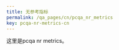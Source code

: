 ```yaml
---
title: 无参考指标
permalink: /qa_pages/cn/pcqa_nr_metrics
key: pcqa-nr-metrics-cn
---
```


这里是pcqa nr metrics。